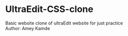 # UltraEdit-CSS-clone
Basic website clone of ultraEdit website for just practice
<br>
Author: Amey Kamde
